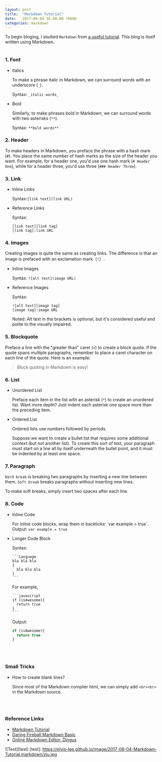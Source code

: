 ```yaml
---
layout: post
title:  "Markdown Tutorial"
date:   2017-06-04 16:00:00 +0800
categories: markdown
---
```

To begin bloging, I studied `Markdown` from [a useful tutorial][markdown tutorial]. This blog is itself written using Markdown.
<br><br>


### 1. Font
* Italics

  To make a phrase italic in Markdown, we can surround words with an underscore (`_`).

  Syntax:
  `_italic words_`

* Bold

  Similarly, to make phrases bold in Markdown, we can surround words with two asterisks (`**`).

  Syntax:
  `**bold words**`



### 2. Header
To make headers in Markdown, you preface the phrase with a hash mark (`#`). You place the same number of hash marks as the size of the header you want. For example, for a header one, you'd use one hash mark (`# Header One`), while for a header three, you'd use three (`### Header Three`).



### 3. Link
* Inline Links

  Syntax:`[link text](link URL)`

* Reference Links

  Syntax:
  ```
  [link text][link tag]
  [link tag]:link URL
  ```



### 4. Images
Creating images is quite the same as creating links. The difference is that an image is prefaced with an exclamation mark（`!`）.

* Inline Images 

  Syntax:
  `![alt text](image URL)`

* Reference Images

  Syntax:
  ```
  ![alt text][image tag]
  [image tag]:image URL
  ```
  

  Noted: Alt text in the brackets is optional, but it's considered useful and polite to the visually impaired.



### 5. Blockquote
Preface a line with the "greater than" caret (`>`) to create a block quote. If the quote spans multiple paragraphs, remember to place a caret character on each line of the quote. Here is an example: 
> Block quoting in Markdown is easy!



### 6. List

* Unordered List

  Preface each item in the list with an asterisk (`*`) to create an unordered list. Want more depth? Just indent each asterisk one space more than the preceding item.

* Ordered List

  Ordered lists use numbers followed by periods. 

  Suppose we want to create a bullet list that requires some additional context (but not another list). To create this sort of text, your paragraph must start on a line all by itself underneath the bullet point, and it must be indented by at least one space. 

### 7. Paragraph

`Hard break` is breaking two paragraphs by inserting a new line between them. `Soft break` breaks paragraphs without inserting new lines. 

To make soft breaks, simply insert two spaces after each line.

### 8. Code

* Inline Code

  For inline code blocks, wrap them in backticks: \`var example = true\`. Output: `var example = true`

* Longer Code Block

  Syntax:

      ```Language
      bla bla bla
      {
  	    bla bla bla
      }
      ```


  For example,
  
      ```javascript
      if (isAwesome){
        return true
      }
      ```
  
  Output:
  ```javascript
  if (isAwesome){
    return true
  }
  ```

<br><br>  
### Small Tricks
* How to create blank lines?

  Since most of the Markdown complier html, we can simply add `<br><br>` in the Markdown source.


<br><br>
### Reference Links
* [Markdown Tutorial][markdown tutorial]
* [Daring Fireball Markdown Basic][markdown basic]
* [Online Markdown Editor: Dingus][markdown editor]

![Test][test]
[test]: https://elvis-lee.github.io/image/2017-06-04-Markdown-Tutorial.markdown/zju.jpg

[markdown tutorial]: http://www.markdowntutorial.com
[markdown basic]: https://daringfireball.net/projects/markdown/basics
[markdown editor]: https://daringfireball.net/projects/markdown/dingus

